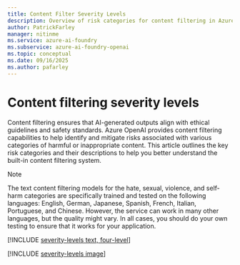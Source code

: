 ```yaml
---
title: Content Filter Severity Levels
description: Overview of risk categories for content filtering in Azure OpenAI, including hate, fairness, sexual, violence, and more.
author: PatrickFarley
manager: nitinme
ms.service: azure-ai-foundry
ms.subservice: azure-ai-foundry-openai
ms.topic: conceptual
ms.date: 09/16/2025
ms.author: pafarley
---
```


# Content filtering severity levels

<!--
Text and image models support Drugs as an additional classification. This category covers advice related to Drugs and depictions of recreational and non-recreational drugs.
-->

Content filtering ensures that AI-generated outputs align with ethical guidelines and safety standards. Azure OpenAI provides content filtering capabilities to help identify and mitigate risks associated with various categories of harmful or inappropriate content. This article outlines the key risk categories and their descriptions to help you better understand the built-in content filtering system.

> [!NOTE]
> The text content filtering models for the hate, sexual, violence, and self-harm categories are specifically trained and tested on the following languages: English, German, Japanese, Spanish, French, Italian, Portuguese, and Chinese. However, the service can work in many other languages, but the quality might vary. In all cases, you should do your own testing to ensure that it works for your application.


[!INCLUDE [severity-levels text, four-level](../../../ai-services/content-safety/includes/severity-levels-text-four.md)]

[!INCLUDE [severity-levels image](../../../ai-services/content-safety/includes/severity-levels-image.md)]